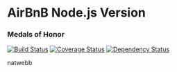 AirBnB Node.js Version
========================================

### Medals of Honor
[![Build Status](https://travis-ci.org/natwebb/airbnb-js.png?branch=master)](https://travis-ci.org/natwebb/airbnb-js)
[![Coverage Status](https://coveralls.io/repos/natwebb/airbnb-js/badge.png?branch=master)](https://coveralls.io/r/natwebb/airbnb-js?branch=master)
[![Dependency Status](https://gemnasium.com/natwebb/airbnb-js.png)](https://gemnasium.com/natwebb/airbnb-js)

natwebb
